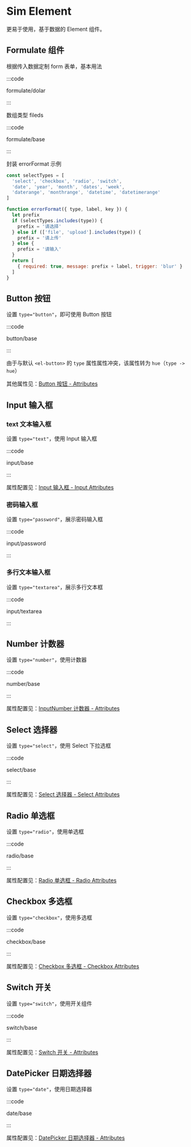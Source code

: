 # Sim Element

更易于使用，基于数据的 Element 组件。

## Formulate 组件

根据传入数据定制 form 表单，基本用法

:::code

formulate/dolar

:::

数组类型 fileds

:::code

formulate/base

:::

封装 errorFormat 示例

```js
const selectTypes = [
  'select', 'checkbox', 'radio', 'switch', 
  'date', 'year', 'month', 'dates', 'week',
  'daterange', 'monthrange', 'datetime', 'datetimerange'
]

function errorFormat({ type, label, key }) {
  let prefix
  if (selectTypes.includes(type)) {
    prefix = '请选择'
  } else if (['file', 'upload'].includes(type)) {
    prefix = '请上传'
  } else {
    prefix = '请输入'
  }
  return [
    { required: true, message: prefix + label, trigger: 'blur' }
  ]
}
```

## Button 按钮

设置 `type="button"`，即可使用 Button 按钮

:::code

button/base

:::

由于与默认 `<el-button>` 的 `type` 属性属性冲突，该属性转为 `hue`（`type -> hue`）

其他属性见：[Button 按钮 - Attributes](https://element.eleme.cn/#/zh-CN/component/button#attributes)

## Input 输入框

### text 文本输入框

设置 `type="text"`，使用 Input 输入框

:::code

input/base

:::

属性配置见：[Input 输入框 - Input Attributes](https://element.eleme.cn/#/zh-CN/component/input#input-attributes)

### 密码输入框

设置 `type="password"`，展示密码输入框

:::code

input/password

:::

### 多行文本输入框

设置 `type="textarea"`，展示多行文本框

:::code

input/textarea

:::

## Number 计数器

设置 `type="number"`，使用计数器

:::code

number/base

:::

属性配置见：[InputNumber 计数器 - Attributes](https://element.eleme.cn/#/zh-CN/component/input-number#attributes)

## Select 选择器

设置 `type="select"`，使用 Select 下拉选框

:::code

select/base

:::

属性配置见：[Select 选择器 - Select Attributes](https://element.eleme.io/#/zh-CN/component/select#select-attributes)

## Radio 单选框

设置 `type="radio"`，使用单选框

:::code

radio/base

:::

属性配置见：[Radio 单选框 - Radio Attributes](https://element.eleme.io/#/zh-CN/component/radio#radio-attributes)

## Checkbox 多选框

设置 `type="checkbox"`，使用多选框

:::code

checkbox/base

:::

属性配置见：[Checkbox 多选框 - Checkbox Attributes](https://element.eleme.io/#/zh-CN/component/checkbox#checkbox-attributes)


## Switch 开关

设置 `type="switch"`，使用开关组件

:::code

switch/base

:::

属性配置见：[Switch 开关 - Attributes](https://element.eleme.io/#/zh-CN/component/select#select-attributes)

## DatePicker 日期选择器

设置 `type="date"`，使用日期选择器

:::code

date/base

:::

属性配置见：[DatePicker 日期选择器 - Attributes](https://element.eleme.io/#/zh-CN/component/date-picker#attributes)

<script setup>
import FormulateDolar from 'src/examples/formulate/dolar.vue'
import FormulateBase from 'src/examples/formulate/base.vue'
import ButtonBase from 'src/examples/button/base.vue'
import InputBase from 'src/examples/input/base.vue'
import InputPassword from 'src/examples/input/password.vue'
import InputTextarea from 'src/examples/input/textarea.vue'
import NumberBase from 'src/examples/number/base.vue'
import SelectBase from 'src/examples/select/base.vue'
import RadioBase from 'src/examples/radio/base.vue'
import CheckboxBase from 'src/examples/checkbox/base.vue'
import SwitchBase from 'src/examples/switch/base.vue'
import DateBase from 'src/examples/date/base.vue'
</script>
